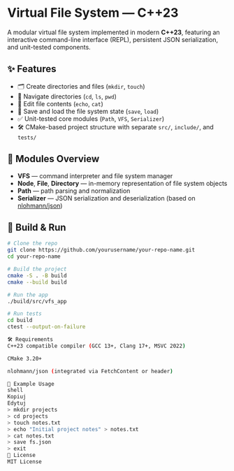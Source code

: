 # Virtual File System — C++23

A modular virtual file system implemented in modern **C++23**, featuring an interactive command-line interface (REPL), persistent JSON serialization, and unit-tested components.

## ✨ Features
- 🗂️ Create directories and files (`mkdir`, `touch`)
- 📁 Navigate directories (`cd`, `ls`, `pwd`)
- 📝 Edit file contents (`echo`, `cat`)
- 💾 Save and load the file system state (`save`, `load`)
- ✅ Unit-tested core modules (`Path`, `VFS`, `Serializer`)
- 🛠️ CMake-based project structure with separate `src/`, `include/`, and `tests/`

## 🧩 Modules Overview
- **VFS** — command interpreter and file system manager
- **Node**, **File**, **Directory** — in-memory representation of file system objects
- **Path** — path parsing and normalization
- **Serializer** — JSON serialization and deserialization (based on [nlohmann/json](https://github.com/nlohmann/json))

## 🚀 Build & Run

```bash
# Clone the repo
git clone https://github.com/yourusername/your-repo-name.git
cd your-repo-name

# Build the project
cmake -S . -B build
cmake --build build

# Run the app
./build/src/vfs_app

# Run tests
cd build
ctest --output-on-failure

🛠️ Requirements
C++23 compatible compiler (GCC 13+, Clang 17+, MSVC 2022)

CMake 3.20+

nlohmann/json (integrated via FetchContent or header)

📝 Example Usage
shell
Kopiuj
Edytuj
> mkdir projects
> cd projects
> touch notes.txt
> echo "Initial project notes" > notes.txt
> cat notes.txt
> save fs.json
> exit
📑 License
MIT License